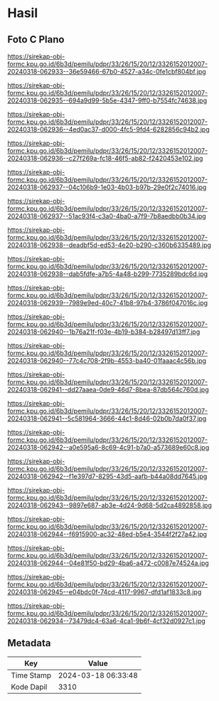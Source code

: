 # Hasil

## Foto C Plano

https://sirekap-obj-formc.kpu.go.id/6b3d/pemilu/pdpr/33/26/15/20/12/3326152012007-20240318-062933--36e59466-67b0-4527-a34c-0fe1cbf804bf.jpg

https://sirekap-obj-formc.kpu.go.id/6b3d/pemilu/pdpr/33/26/15/20/12/3326152012007-20240318-062935--694a9d99-5b5e-4347-9ff0-b7554fc74638.jpg

https://sirekap-obj-formc.kpu.go.id/6b3d/pemilu/pdpr/33/26/15/20/12/3326152012007-20240318-062936--4ed0ac37-d000-4fc5-9fd4-6282856c94b2.jpg

https://sirekap-obj-formc.kpu.go.id/6b3d/pemilu/pdpr/33/26/15/20/12/3326152012007-20240318-062936--c27f269a-fc18-46f5-ab82-f2420453e102.jpg

https://sirekap-obj-formc.kpu.go.id/6b3d/pemilu/pdpr/33/26/15/20/12/3326152012007-20240318-062937--04c106b9-1e03-4b03-b97b-29e0f2c74016.jpg

https://sirekap-obj-formc.kpu.go.id/6b3d/pemilu/pdpr/33/26/15/20/12/3326152012007-20240318-062937--51ac93f4-c3a0-4ba0-a7f9-7b8aedbb0b34.jpg

https://sirekap-obj-formc.kpu.go.id/6b3d/pemilu/pdpr/33/26/15/20/12/3326152012007-20240318-062938--deadbf5d-ed53-4e20-b290-c360b6335489.jpg

https://sirekap-obj-formc.kpu.go.id/6b3d/pemilu/pdpr/33/26/15/20/12/3326152012007-20240318-062938--dab5fdfe-a7b5-4a48-b299-7735289bdc6d.jpg

https://sirekap-obj-formc.kpu.go.id/6b3d/pemilu/pdpr/33/26/15/20/12/3326152012007-20240318-062939--7989e9ed-40c7-41b8-97b4-3786f047016c.jpg

https://sirekap-obj-formc.kpu.go.id/6b3d/pemilu/pdpr/33/26/15/20/12/3326152012007-20240318-062940--1b76a21f-f03e-4b19-b384-b28497d13ff7.jpg

https://sirekap-obj-formc.kpu.go.id/6b3d/pemilu/pdpr/33/26/15/20/12/3326152012007-20240318-062940--77c4c708-2f9b-4553-ba40-01faaac4c56b.jpg

https://sirekap-obj-formc.kpu.go.id/6b3d/pemilu/pdpr/33/26/15/20/12/3326152012007-20240318-062941--dd27aaea-0de9-46d7-8bea-87db564c760d.jpg

https://sirekap-obj-formc.kpu.go.id/6b3d/pemilu/pdpr/33/26/15/20/12/3326152012007-20240318-062941--5c581964-3666-44c1-8d46-02b0b7da0f37.jpg

https://sirekap-obj-formc.kpu.go.id/6b3d/pemilu/pdpr/33/26/15/20/12/3326152012007-20240318-062942--a0e595a6-8c69-4c91-b7a0-a573689e60c8.jpg

https://sirekap-obj-formc.kpu.go.id/6b3d/pemilu/pdpr/33/26/15/20/12/3326152012007-20240318-062942--f1e397d7-8295-43d5-aafb-b44a08dd7645.jpg

https://sirekap-obj-formc.kpu.go.id/6b3d/pemilu/pdpr/33/26/15/20/12/3326152012007-20240318-062943--9897e687-ab3e-4d24-9d68-5d2ca4892858.jpg

https://sirekap-obj-formc.kpu.go.id/6b3d/pemilu/pdpr/33/26/15/20/12/3326152012007-20240318-062944--f6915900-ac32-48ed-b5e4-3544f2f27a42.jpg

https://sirekap-obj-formc.kpu.go.id/6b3d/pemilu/pdpr/33/26/15/20/12/3326152012007-20240318-062944--04e81f50-bd29-4ba6-a472-c0087e74524a.jpg

https://sirekap-obj-formc.kpu.go.id/6b3d/pemilu/pdpr/33/26/15/20/12/3326152012007-20240318-062945--e04bdc0f-74cd-4117-9967-dfd1af1833c8.jpg

https://sirekap-obj-formc.kpu.go.id/6b3d/pemilu/pdpr/33/26/15/20/12/3326152012007-20240318-062934--73479dc4-63a6-4ca1-9b6f-4cf32d0927c1.jpg


## Metadata

| Key        | Value               |
| ---------- | ------------------- |
| Time Stamp | 2024-03-18 06:33:48 |
| Kode Dapil | 3310                |




